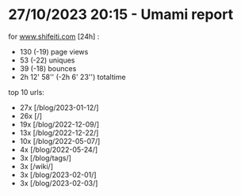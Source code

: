 # 27/10/2023 20:15 - Umami report
for www.shifeiti.com [24h] :

 - 130 (-19) page views
 - 53 (-22) uniques
 - 39 (-18) bounces
 - 2h 12' 58'' (-2h 6' 23'') totaltime


top 10 urls:
 - 27x [/blog/2023-01-12/]
 - 26x [/]
 - 19x [/blog/2022-12-09/]
 - 13x [/blog/2022-12-22/]
 - 10x [/blog/2022-05-07/]
 - 4x [/blog/2022-05-24/]
 - 3x [/blog/tags/]
 - 3x [/wiki/]
 - 3x [/blog/2023-02-01/]
 - 3x [/blog/2023-02-03/]


